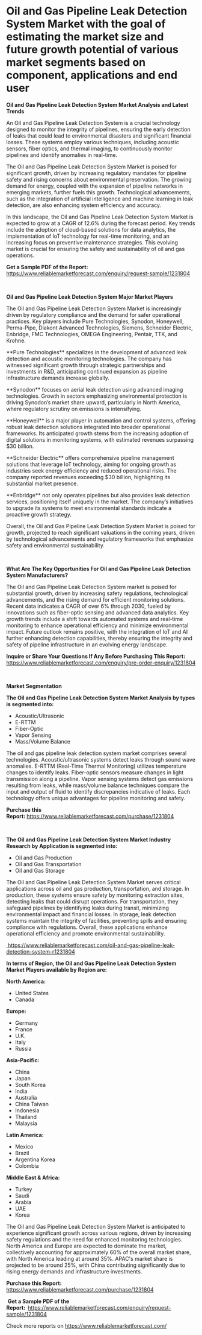 <p><h1>Oil and Gas Pipeline Leak Detection System Market with the goal of estimating the market size and future growth potential of various market segments based on component, applications and end user</h1></p><p><strong>Oil and Gas Pipeline Leak Detection System Market Analysis and Latest Trends</strong></p>
<p><p>An Oil and Gas Pipeline Leak Detection System is a crucial technology designed to monitor the integrity of pipelines, ensuring the early detection of leaks that could lead to environmental disasters and significant financial losses. These systems employ various techniques, including acoustic sensors, fiber optics, and thermal imaging, to continuously monitor pipelines and identify anomalies in real-time.</p><p>The Oil and Gas Pipeline Leak Detection System Market is poised for significant growth, driven by increasing regulatory mandates for pipeline safety and rising concerns about environmental preservation. The growing demand for energy, coupled with the expansion of pipeline networks in emerging markets, further fuels this growth. Technological advancements, such as the integration of artificial intelligence and machine learning in leak detection, are also enhancing system efficiency and accuracy.</p><p>In this landscape, the Oil and Gas Pipeline Leak Detection System Market is expected to grow at a CAGR of 12.6% during the forecast period. Key trends include the adoption of cloud-based solutions for data analytics, the implementation of IoT technology for real-time monitoring, and an increasing focus on preventive maintenance strategies. This evolving market is crucial for ensuring the safety and sustainability of oil and gas operations.</p></p>
<p><strong>Get a Sample PDF of the Report:&nbsp;</strong> <a href="https://www.reliablemarketforecast.com/enquiry/request-sample/1231804?utm_campaign=3171&utm_medium=2&utm_source=Github&utm_content=ia&utm_term=11042025&utm_id=oil-and-gas-pipeline-leak-detection-system">https://www.reliablemarketforecast.com/enquiry/request-sample/1231804</a></p>
<p>&nbsp;</p>
<p><strong>Oil and Gas Pipeline Leak Detection System Major Market Players</strong></p>
<p><p>The Oil and Gas Pipeline Leak Detection System Market is increasingly driven by regulatory compliance and the demand for safer operational practices. Key players include Pure Technologies, Synodon, Honeywell, Perma-Pipe, Diakont Advanced Technologies, Siemens, Schneider Electric, Enbridge, FMC Technologies, OMEGA Engineering, Pentair, TTK, and Krohne.</p><p>**Pure Technologies** specializes in the development of advanced leak detection and acoustic monitoring technologies. The company has witnessed significant growth through strategic partnerships and investments in R&D, anticipating continued expansion as pipeline infrastructure demands increase globally.</p><p>**Synodon** focuses on aerial leak detection using advanced imaging technologies. Growth in sectors emphasizing environmental protection is driving Synodon’s market share upward, particularly in North America, where regulatory scrutiny on emissions is intensifying.</p><p>**Honeywell** is a major player in automation and control systems, offering robust leak detection solutions integrated into broader operational frameworks. Its anticipated growth stems from the increasing adoption of digital solutions in monitoring systems, with estimated revenues surpassing $30 billion.</p><p>**Schneider Electric** offers comprehensive pipeline management solutions that leverage IoT technology, aiming for ongoing growth as industries seek energy efficiency and reduced operational risks. The company reported revenues exceeding $30 billion, highlighting its substantial market presence.</p><p>**Enbridge** not only operates pipelines but also provides leak detection services, positioning itself uniquely in the market. The company’s initiatives to upgrade its systems to meet environmental standards indicate a proactive growth strategy.</p><p>Overall, the Oil and Gas Pipeline Leak Detection System Market is poised for growth, projected to reach significant valuations in the coming years, driven by technological advancements and regulatory frameworks that emphasize safety and environmental sustainability.</p></p>
<p>&nbsp;</p>
<p><strong>What Are The Key Opportunities For Oil and Gas Pipeline Leak Detection System Manufacturers?</strong></p>
<p><p>The Oil and Gas Pipeline Leak Detection System market is poised for substantial growth, driven by increasing safety regulations, technological advancements, and the rising demand for efficient monitoring solutions. Recent data indicates a CAGR of over 6% through 2030, fueled by innovations such as fiber-optic sensing and advanced data analytics. Key growth trends include a shift towards automated systems and real-time monitoring to enhance operational efficiency and minimize environmental impact. Future outlook remains positive, with the integration of IoT and AI further enhancing detection capabilities, thereby ensuring the integrity and safety of pipeline infrastructure in an evolving energy landscape.</p></p>
<p><strong>Inquire or Share Your Questions If Any Before Purchasing This Report:</strong> <a href="https://www.reliablemarketforecast.com/enquiry/pre-order-enquiry/1231804?utm_campaign=3171&utm_medium=2&utm_source=Github&utm_content=ia&utm_term=11042025&utm_id=oil-and-gas-pipeline-leak-detection-system">https://www.reliablemarketforecast.com/enquiry/pre-order-enquiry/1231804</a></p>
<p>&nbsp;</p>
<p><strong>Market Segmentation</strong></p>
<p><strong>The Oil and Gas Pipeline Leak Detection System Market Analysis by types is segmented into:</strong></p>
<p><ul><li>Acoustic/Ultrasonic</li><li>E-RTTM</li><li>Fiber-Optic</li><li>Vapor Sensing</li><li>Mass/Volume Balance</li></ul></p>
<p><p>The oil and gas pipeline leak detection system market comprises several technologies. Acoustic/ultrasonic systems detect leaks through sound wave anomalies. E-RTTM (Real-Time Thermal Monitoring) utilizes temperature changes to identify leaks. Fiber-optic sensors measure changes in light transmission along a pipeline. Vapor sensing systems detect gas emissions resulting from leaks, while mass/volume balance techniques compare the input and output of fluid to identify discrepancies indicative of leaks. Each technology offers unique advantages for pipeline monitoring and safety.</p></p>
<p><strong>Purchase this Report:&nbsp;</strong><a href="https://www.reliablemarketforecast.com/purchase/1231804?utm_campaign=3171&utm_medium=2&utm_source=Github&utm_content=ia&utm_term=11042025&utm_id=oil-and-gas-pipeline-leak-detection-system">https://www.reliablemarketforecast.com/purchase/1231804</a></p>
<p>&nbsp;</p>
<p><strong>The Oil and Gas Pipeline Leak Detection System Market Industry Research by Application is segmented into:</strong></p>
<p><ul><li>Oil and Gas Production</li><li>Oil and Gas Transportation</li><li>Oil and Gas Storage</li></ul></p>
<p><p>The Oil and Gas Pipeline Leak Detection System Market serves critical applications across oil and gas production, transportation, and storage. In production, these systems ensure safety by monitoring extraction sites, detecting leaks that could disrupt operations. For transportation, they safeguard pipelines by identifying leaks during transit, minimizing environmental impact and financial losses. In storage, leak detection systems maintain the integrity of facilities, preventing spills and ensuring compliance with regulations. Overall, these applications enhance operational efficiency and promote environmental sustainability.</p></p>
<p><a href="https://www.reliablemarketforecast.com/oil-and-gas-pipeline-leak-detection-system-r1231804?utm_campaign=3171&utm_medium=2&utm_source=Github&utm_content=ia&utm_term=11042025&utm_id=oil-and-gas-pipeline-leak-detection-system">&nbsp;https://www.reliablemarketforecast.com/oil-and-gas-pipeline-leak-detection-system-r1231804</a></p>
<p><strong>In terms of Region, the Oil and Gas Pipeline Leak Detection System Market Players available by Region are:</strong></p>
<p>
    <p> <strong> North America: </strong>
        <ul>
            <li>United States</li>
            <li>Canada</li>
        </ul>
        </p> 
    <p> <strong> Europe: </strong>
        <ul>
            <li>Germany</li>
            <li>France</li>
            <li>U.K.</li>
            <li>Italy</li>
            <li>Russia</li>
        </ul>
        </p> 
    <p> <strong> Asia-Pacific: </strong>
        <ul>
            <li>China</li>
            <li>Japan</li>
            <li>South Korea</li>
            <li>India</li>
            <li>Australia</li>
            <li>China Taiwan</li>
            <li>Indonesia</li>
            <li>Thailand</li>
            <li>Malaysia</li>
        </ul>
        </p> 
    <p> <strong> Latin America: </strong>
        <ul>
            <li>Mexico</li>
            <li>Brazil</li>
            <li>Argentina Korea</li>
            <li>Colombia</li>
        </ul>
        </p> 
    <p> <strong> Middle East & Africa: </strong>
        <ul>
            <li>Turkey</li>
            <li>Saudi</li>
            <li>Arabia</li>
            <li>UAE</li>
            <li>Korea</li>
        </ul>
    </p>
    </p>
<p><p>The Oil and Gas Pipeline Leak Detection System Market is anticipated to experience significant growth across various regions, driven by increasing safety regulations and the need for enhanced monitoring technologies. North America and Europe are expected to dominate the market, collectively accounting for approximately 60% of the overall market share, with North America leading at around 35%. APAC's market share is projected to be around 25%, with China contributing significantly due to rising energy demands and infrastructure investments.</p></p>
<p><strong>Purchase this Report: </strong><a href="https://www.reliablemarketforecast.com/purchase/1231804?utm_campaign=3171&utm_medium=2&utm_source=Github&utm_content=ia&utm_term=11042025&utm_id=oil-and-gas-pipeline-leak-detection-system">https://www.reliablemarketforecast.com/purchase/1231804</a></p>
<p>&nbsp;<strong>Get a Sample PDF of the Report:&nbsp;&nbsp;</strong><a href="https://www.reliablemarketforecast.com/enquiry/request-sample/1231804?utm_campaign=3171&utm_medium=2&utm_source=Github&utm_content=ia&utm_term=11042025&utm_id=oil-and-gas-pipeline-leak-detection-system">https://www.reliablemarketforecast.com/enquiry/request-sample/1231804</a></p>
<p><strong></strong></p>
<p>Check more reports on <a href="https://www.reliablemarketforecast.com/?utm_campaign=3171&utm_medium=2&utm_source=Github&utm_content=ia&utm_term=11042025&utm_id=oil-and-gas-pipeline-leak-detection-system">https://www.reliablemarketforecast.com/</a></p>